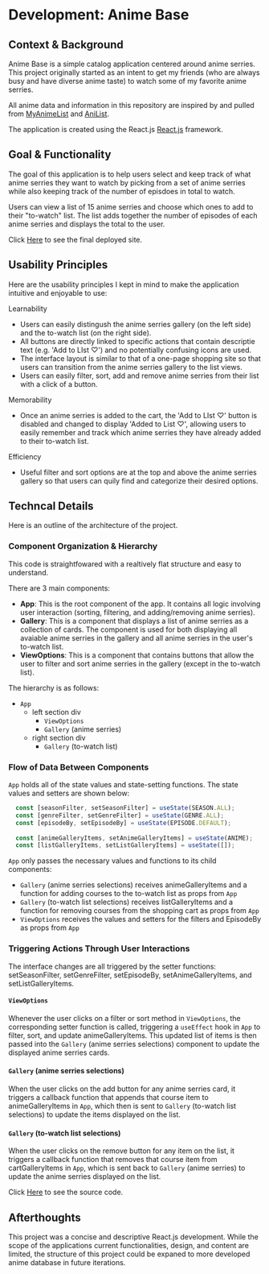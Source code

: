 # Development: Anime Base

## Context & Background

Anime Base is a simple catalog application centered around anime serries. This project originally started as an intent to get my friends (who are always busy and have diverse anime taste) to watch some of my favorite anime serries. 

All anime data and information in this repository are inspired by and pulled from [MyAnimeList](https://myanimelist.net/) and [AniList](https://anilist.co/search/anime). 

The application is created using the React.js [React.js](https://reactjs.org/) framework. 

## Goal & Functionality 

The goal of this application is to help users select and keep track of what anime serries they want to watch by 
picking from a set of anime serries while also keeping track of the number of episdoes in total to watch. 

Users can view a list of 15 anime serries and choose which ones to add to their "to-watch" list. The list adds together the number of episodes of each anime serries and displays the total to the user.

Click [Here](https://teddybear333.github.io/Development/) to see the final deployed site. 

## Usability Principles 

Here are the usability principles I kept in mind to make the application intuitive and enjoyable to use:

Learnability
- Users can easily distingush the anime serries gallery (on the left side) and the to-watch list (on the right side). 
- All buttons are directly linked to specific actions that contain descriptie text (e.g. 'Add to LIst ♡') and no potentially confusing icons are used. 
- The interface layout is similar to that of a one-page shopping site so that users can transition from the anime serries gallery to the list views. 
- Users can easily filter, sort, add and remove anime serries from their list with a click of a button. 

Memorability
- Once an anime serries is added to the cart, the 'Add to LIst ♡' button is disabled and changed to display 'Added to List ♡', allowing users to easily remember and track which anime serries they have already added to their to-watch list. 

Efficiency
- Useful filter and sort options are at the top and above the anime serries gallery so that users can quily find and categorize their desired options. 

## Techncal Details 

Here is an outline of the architecture of the project. 

### Component Organization & Hierarchy

This code is straightfowared with a realtively flat structure and easy to understand. 

There are 3 main components:
- **App**: This is the root component of the app. It contains all logic involving user interaction (sorting, filtering, and adding/removing anime serries).
- **Gallery**: This is a component that displays a list of anime serries as a collection of cards. The component is used for both displaying all avaiable anime serries in the gallery and all anime serries in the user's to-watch list. 
- **ViewOptions**: This is a component that contains buttons that allow the user to filter and sort anime serries in the gallery (except in the to-watch list).

The hierarchy is as follows:
- `App`
  - left section div
    - `ViewOptions`
    - `Gallery` (anime serries)
  - right section div
    - `Gallery` (to-watch list)

### Flow of Data Between Components

`App` holds all of the state values and state-setting functions. The state values and setters are shown below:

```js
  const [seasonFilter, setSeasonFilter] = useState(SEASON.ALL);
  const [genreFilter, setGenreFilter] = useState(GENRE.ALL);
  const [episodeBy, setEpisodeBy] = useState(EPISODE.DEFAULT);
  
  const [animeGalleryItems, setAnimeGalleryItems] = useState(ANIME);
  const [listGalleryItems, setListGalleryItems] = useState([]);
```

`App` only passes the necessary values and functions to its child components:
- `Gallery` (anime serries selections) receives animeGalleryItems and a function for adding courses to the to-watch list as props from `App`
- `Gallery` (to-watch list selections) receives listGalleryItems and a function for removing courses from the shopping cart as props from `App`
- `ViewOptions` receives the values and setters for the filters and EpisodeBy as props from `App`

### Triggering Actions Through User Interactions

The interface changes are all triggered by the setter functions: setSeasonFilter, setGenreFilter, setEpisodeBy, setAnimeGalleryItems, and setListGalleryItems.

#### `ViewOptions`
Whenever the user clicks on a filter or sort method in `ViewOptions`, the corresponding setter function is called, triggering a `useEffect` hook in `App` to filter, sort, and update animeGalleryItems. This updated list of items is then passed into the `Gallery` (anime serries selections) component to update the displayed anime serries cards.

#### `Gallery` (anime serries selections)
When the user clicks on the add button for any anime serries card, it triggers a callback function that appends that course item to animeGalleryItems in `App`, which then is sent to `Gallery` (to-watch list selections) to update the items displayed on the list. 

#### `Gallery` (to-watch list selections)
When the user clicks on the remove button for any item on the list, it triggers a callback function that removes that course item from cartGalleryItems in `App`, which is sent back to `Gallery` (anime serries) to update the anime serries displayed on the list.

Click [Here](https://github.com/teddybear333/Development) to see the source code. 

## Afterthoughts 

This project was a concise and descriptive React.js development. While the scope of the applications current functionalities, design, and content are limited, the structure of this project could be expaned to more developed anime database in future iterations. 

